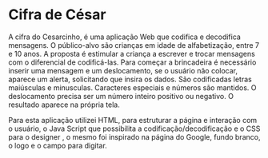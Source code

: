 # Cifra de César


A cifra do Cesarcinho, é uma aplicação Web que codifica e decodifica mensagens. O público-alvo são crianças em idade de alfabetização, entre 7 e 10 anos. A proposta é estimular a criança a escrever e trocar mensagens com o diferencial de codificá-las. 
Para começar a brincadeira é necessário inserir uma mensagem e um deslocamento, se o usuário não colocar, aparece um alerta, solicitando que insira os dados. São codificadas letras maiúsculas e minusculas. Caracteres especiais e números são mantidos. O deslocamento precisa ser um número inteiro positivo ou negativo. O resultado aparece na própria tela.

Para esta aplicação utilizei HTML, para estruturar a página e interação com o usuário, o Java Script que possibilita a codificação/decodificação e o CSS para o designer , o mesmo foi inspirado na página do Google, fundo branco, o logo e o campo para digitar.  

